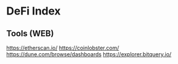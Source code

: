 # DeFi Index
## Tools (WEB)
https://etherscan.io/
https://coinlobster.com/
https://dune.com/browse/dashboards
https://explorer.bitquery.io/
